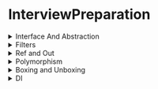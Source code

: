 # InterviewPreparation

<details>
<summary>Interface And Abstraction</summary>

Interface | Abstraction 
------ | ----- 
| **Interface** keyword is used.  | **abstract** keyword is used to define abstract class. |
| Interface is not a class | Abstract is a class. |
| Interface are implemented | Abstract class are inherited. |
| A class can inherit from more than one interface. ex. ```public class AV : IAV1, IAV2, IAV3{} ``` | A class can extend only one abstract class. |
| Allow multiple inheritance.| Abstract classes do not allow multiple inheritance |
| In interfaces, the body is definitely not found. The body is created in the inherited subclass. | Methods in abstract classes can have bodies or are marked abstract and override in the inheriting class. |
| Does not contain the constructor and static members. | Can contain the constructor and static members. |
| All elements in Interface must be implemented in subclass. | In abstract classes, only abstract elements must be overridden in subclasses. Unsigned members do not have to be in subclasses. In this way, code clutter is avoided by keeping only the common features in the subclasses. |
| An interface can not have access modifier, by default all is public. and we define these in implemented class. | All access modifier is accepted.  |

</details>

<details>
<summary>Filters</summary>
 
 - Authorization FIlter
 - Resource Filter
 - Action Filter
 - Result Filter
 - Exception Filter

### A filter can be added to the pipeline at one of three scopes: 
- by action method, 
- by controller class or 
- globally (which be applied to all the controller and actions). 
> We need to register filters in to the MvcOption.Filters collection within ConfigureServices method.

![](https://camo.githubusercontent.com/4711bb74ccf3f761f71bec058afa51a2d7c5aae62b3a7d2ea384b36a04349955/68747470733a2f2f66346e33783663352e737461636b7061746863646e2e636f6d2f61727469636c652f776f726b696e672d776974682d66696c746572732d696e2d6173702d6e65742d636f72652d6d76632f496d616765732f312e706e67)

![](https://camo.githubusercontent.com/cc25260ca6c4b609ad9403e297a7a304b0395e03e3d3e4ca3726f0fc95f8fe17/68747470733a2f2f66346e33783663352e737461636b7061746863646e2e636f6d2f61727469636c652f776f726b696e672d776974682d66696c746572732d696e2d6173702d6e65742d636f72652d6d76632f496d616765732f322e706e67)

### We can apply our filter to the controller class or action method using one of the following, 
- ServiceFilterAttribute
```c#
[ServiceFilter(typeof(ExampleFilterWithDI))]  
public IActionResult Index()  
{  
    return View();  
}
```
- TypeFilterAttribute
    - It is very similar to ServiceFilterAttribute and also implemented from IFilterFactory interface.
    - The "TypeFilterAttribute" can be optionally accept constructor arguments for the type. 
```c#
[TypeFilter(typeof(ExampleFilterAttribute), Arguments = new object[] {"Argument if any" })]  
public IActionResult About()  
{  
    return View();  
}
```
- IFilterFactory implemented on attribute


References: <br>

- [https://www.c-sharpcorner.com/article/working-with-filters-in-asp-net-core-mvc](https://www.c-sharpcorner.com/article/working-with-filters-in-asp-net-core-mvc/)

</details>

<details>
<summary>Ref and Out</summary>

- ref tells the compiler that the object is initialized before entering the function, while out tells the compiler that the object will be initialized inside the function.

- So while ref is two-ways, out is out-only.


| Ref | Out |
| --- | --- |
| The parameter or argument must be initialized first before it is passed to ref. |	It is not compulsory to initialize a parameter or argument before it is passed to an out. |
| It is not required to assign or initialize the value of a parameter (which is passed by ref) before returning to the calling method. | 	A called method is required to assign or initialize a value of a parameter (which is passed to an out) before returning to the calling method. |
| Passing a parameter value by Ref is useful when the called method is also needed to modify the pass parameter. |	Declaring a parameter to an out method is useful when multiple values need to be returned from a function or method. |
| It is not compulsory to initialize a parameter value before using it in a calling method. |	A parameter value must be initialized within the calling method before its use. |
| When we use REF, data can be passed bi-directionally. | When we use OUT data is passed only in a unidirectional way (from the called method to the caller method). |
| Both ref and out are treated differently at run time and they are treated the same at compile time. |

References:
- [https://www.c-sharpcorner.com/UploadFile/ff2f08/ref-vs-out-keywords-in-C-Sharp/](https://www.c-sharpcorner.com/UploadFile/ff2f08/ref-vs-out-keywords-in-C-Sharp/)

</details>

<details>
<summary> Polymorphism </summary>

- Polymorphism means "one name many forms"
- In other words, one object has many forms or has one name with multiple functionalities.

### Types of Polymorphism

_There are two types of polymorphism in C#:_
- Static / Compile Time Polymorphism / Early binding
    - Overloading is the concept in which method names are the same with different parameters. 
    - The method/function has the same name but different signatures in overloading.
```c#
public class TestData
{
    public int Add(int a, int b, int c)
    {
        return a + b + c;
    }
    public int Add(int a, int b)
    {
        return a + b;
    }
}
```
- Dynamic / Runtime Polymorphism / late binding
    - When overriding a method, you change the behavior of the method for the derived class.


![](https://camo.githubusercontent.com/40913eb9b10c9753e24d704451994e1b0887620b59c525eabc7c90639a84c867/68747470733a2f2f66346e33783663352e737461636b7061746863646e2e636f6d2f55706c6f616446696c652f6666326630382f756e6465727374616e64696e672d706f6c796d6f72706869736d2d696e2d432d53686172702f496d616765732f706c6f796d6f72706869736d2e6a7067)


### Other points about polymorphism:

    Method Overriding differs from shadowing.
    Using the "new" keyword, we can hide the base class member."
    We can prevent a derived class from overriding virtual members.
    We can access a base class virtual member from the derived class

***In C#, by default, all the members of a class are sealed and cannot be redefined in the derived class. Use the virtual keyword with a member of the base class to make it overridable, and use the override keyword in the derived class to indicate that this member of the base class is being redefined in the derived class***

### Rules for Overriding:

    A method, property, indexer, or event can be overridden in the derived class.
    Static methods cannot be overridden.
    Must use virtual keyword in the base class methods to indicate that the methods can be overridden.
    Must use the override keyword in the derived class to override the base class method.


References:
- [https://www.c-sharpcorner.com/UploadFile/ff2f08/understanding-polymorphism-in-C-Sharp/](https://www.c-sharpcorner.com/UploadFile/ff2f08/understanding-polymorphism-in-C-Sharp/)
- [https://www.tutorialsteacher.com/csharp/method-overriding](https://www.tutorialsteacher.com/csharp/method-overriding)
</details>

<details>
<summary>Boxing and Unboxing</summary>

- Boxing
    - The conversion of value type to reference type is known as boxing.
![](https://camo.githubusercontent.com/c9821116564e899b1028d1a2877dd3247c1d98abf5c497b79c61a8f939958f42/68747470733a2f2f7777772e7475746f7269616c73746561636865722e636f6d2f436f6e74656e742f696d616765732f61727469636c65732f6373686172702f626f78696e672e504e47)

- Unboxing
    - The conversion of reference type to value is known as unboxing.
![](https://camo.githubusercontent.com/cfe6e987e2db984639001d98acc69faeda0a4d8626d8abdf3dd54f4fdaad6cc1/68747470733a2f2f7777772e7475746f7269616c73746561636865722e636f6d2f436f6e74656e742f696d616765732f61727469636c65732f6373686172702f756e626f78696e672e504e47)

References:
- [https://www.tutorialsteacher.com/articles/boxing-unboxing-in-csharp](https://www.tutorialsteacher.com/articles/boxing-unboxing-in-csharp)

</details>

<details>
<summary>DI</summary>

### There are 3 types of lifetimes supported by ASP.NET Core for the dependency injection,
- Transient Service
    - New instance transient service is created whenever the service is requested.
- Scoped Service
    - Created once per scope; i.e., web request.or any unit of work.
- Singleton Service
    - Singleton service is only created when it is called for the first time. In the next subsequent requests, the same instance is provided. 


</details>